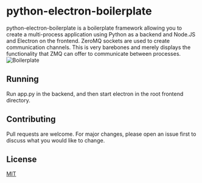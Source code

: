 # python-electron-boilerplate
python-electron-boilerplate is a boilerplate framework allowing you to create a multi-process application using Python as a backend and Node.JS and Electron on the frontend. ZeroMQ sockets are used to create communication channels. This is very barebones and merely displays the functionality that ZMQ can offer to communicate between processes.
![Boilerplate](https://i.imgur.com/T7CyAk4.png)

## Running
Run app.py in the backend, and then start electron in the root frontend directory.

## Contributing
Pull requests are welcome. For major changes, please open an issue first to discuss what you would like to change.

## License
[MIT](https://choosealicense.com/licenses/mit/)
